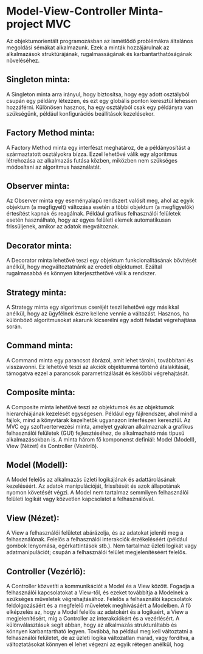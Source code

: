 # Model-View-Controller Minta-project MVC

Az objektumorientált programozásban az ismétlődő problémákra általános megoldási sémákat alkalmazunk. Ezek a minták hozzájárulnak az alkalmazások struktúrájának, rugalmasságának és karbantarthatóságának növeléséhez.

## Singleton minta:
A Singleton minta arra irányul, hogy biztosítsa, hogy egy adott osztályból csupán egy példány létezzen, és ezt egy globális ponton keresztül lehessen hozzáférni. Különösen hasznos, ha egy osztályból csak egy példányra van szükségünk, például konfigurációs beállítások kezelésekor.

## Factory Method minta:
A Factory Method minta egy interfészt meghatároz, de a példányosítást a származtatott osztályokra bízza. Ezzel lehetővé válik egy algoritmus létrehozása az alkalmazás futása közben, miközben nem szükséges módosítani az algoritmus használatát.

## Observer minta:
Az Observer minta egy eseményalapú rendszert valósít meg, ahol az egyik objektum (a megfigyelt) változása esetén a többi objektum (a megfigyelők) értesítést kapnak és reagálnak.
Például grafikus felhasználói felületek esetén használható, hogy az egyes felületi elemek automatikusan frissüljenek, amikor az adatok megváltoznak.

## Decorator minta:
A Decorator minta lehetővé teszi egy objektum funkcionalitásának bővítését anélkül, hogy megváltoztatnánk az eredeti objektumot.
Ezáltal rugalmasabbá és könnyen kiterjeszthetővé válik a rendszer.

## Strategy minta:
A Strategy minta egy algoritmus cseréjét teszi lehetővé egy másikkal anélkül, hogy az ügyfélnek észre kellene vennie a változást.
Hasznos, ha különböző algoritmusokat akarunk kicserélni egy adott feladat végrehajtása során.

## Command minta:
A Command minta egy parancsot ábrázol, amit lehet tárolni, továbbítani és visszavonni.
Ez lehetővé teszi az akciók objektummá történő átalakítását, támogatva ezzel a parancsok parametrizálását és későbbi végrehajtását.

## Composite minta:
A Composite minta lehetővé teszi az objektumok és az objektumok hierarchiájának kezelését egységesen.
Például egy fájlrendszer, ahol mind a fájlok, mind a könyvtárak kezelhetők ugyanazon interfészen keresztül.
Az MVC egy szoftvertervezési minta, amelyet gyakran alkalmaznak a grafikus felhasználói felületek (GUI) fejlesztéséhez, de alkalmazható más típusú alkalmazásokban is. A minta három fő komponenst definiál: Model (Modell), View (Nézet) és Controller (Vezérlő).

## Model (Modell):
A Model felelős az alkalmazás üzleti logikájának és adattárolásának kezeléséért.
Az adatok manipulációját, frissítését és azok állapotának nyomon követését végzi.
A Model nem tartalmaz semmilyen felhasználói felületi logikát vagy közvetlen kapcsolatot a felhasználóval.

## View (Nézet):
A View a felhasználói felületet abárázolja, és az adatokat jeleníti meg a felhasználónak.
Felelős a felhasználói interakciók érzékeléséért (például gombok lenyomása, egérkattintások stb.).
Nem tartalmaz üzleti logikát vagy adatmanipulációt; csupán a felhasználói felület megjelenítéséért felelős.

## Controller (Vezérlő):
A Controller közvetíti a kommunikációt a Model és a View között.
Fogadja a felhasználói kapcsolatokat a View-től, és ezeket továbbítja a Modelnek a szükséges műveletek végrehajtásához.
Felelős a felhasználói kapcsolatok feldolgozásáért és a megfelelő műveletek meghívásáért a Modelben.
A fő elképzelés az, hogy a Model felelős az adatokért és a logikaért, a View a megjelenítésért, míg a Controller az interakciókért és a vezérlésért. A különválasztásuk segít abban, hogy az alkalmazás strukturáltabb és könnyen karbantartható legyen. Továbbá, ha például meg kell változtatni a felhasználói felületet, de az üzleti logika változatlan marad, vagy fordítva, a változtatásokat könnyen el lehet végezni az egyik rétegen anélkül, hog
